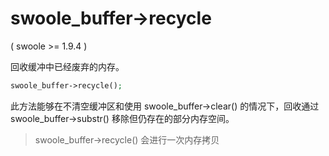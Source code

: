 # swoole_buffer->recycle

( swoole >= 1.9.4 )

回收缓冲中已经废弃的内存。
```php
swoole_buffer->recycle();
```

此方法能够在不清空缓冲区和使用 swoole_buffer->clear() 的情况下，回收通过 swoole_buffer->substr() 移除但仍存在的部分内存空间。

> swoole_buffer->recycle() 会进行一次内存拷贝